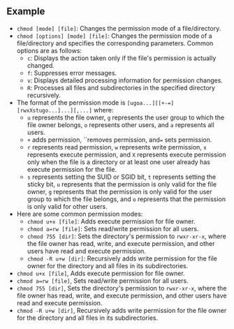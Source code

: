 ## Example

- `chmod [mode] [file]`: Changes the permission mode of a file/directory.
- `chmod [options] [mode] [file]`: Changes the permission mode of a file/directory and specifies the corresponding parameters. Common options are as follows:
  - `c`: Displays the action taken only if the file's permission is actually changed.
  - `f`: Suppresses error messages.
  - `v`: Displays detailed processing information for permission changes.
  - `R`: Processes all files and subdirectories in the specified directory recursively.
- The format of the permission mode is `[ugoa...][[+-=][rwxXstugo...]...][,...]` where:
  - `u` represents the file owner, `g` represents the user group to which the file owner belongs, `o` represents other users, and `a` represents all users.
  - `+` adds permission, ``removes permission, and`=` sets permission.
  - `r` represents read permission, `w` represents write permission, `x` represents execute permission, and `X` represents execute permission only when the file is a directory or at least one user already has execute permission for the file.
  - `s` represents setting the SUID or SGID bit, `t` represents setting the sticky bit, `u` represents that the permission is only valid for the file owner, `g` represents that the permission is only valid for the user group to which the file belongs, and `o` represents that the permission is only valid for other users.
- Here are some common permission modes:
  - `chmod u+x [file]`: Adds execute permission for file owner.
  - `chmod a=rw [file]`: Sets read/write permission for all users.
  - `chmod 755 [dir]`: Sets the directory's permission to `rwxr-xr-x`, where the file owner has read, write, and execute permission, and other users have read and execute permission.
  - `chmod -R u+w [dir]`: Recursively adds write permission for the file owner for the directory and all files in its subdirectories.
- `chmod u+x [file]`, Adds execute permission for file owner.
- `chmod a=rw [file]`, Sets read/write permission for all users.
- `chmod 755 [dir]`, Sets the directory's permission to `rwxr-xr-x`, where the file owner has read, write, and execute permission, and other users have read and execute permission.
- `chmod -R u+w [dir]`, Recursively adds write permission for the file owner for the directory and all files in its subdirectories.
